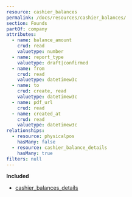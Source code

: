 ```yaml
---
resource: cashier_balances
permalink: /docs/resources/cashier_balances/
section: Founds
partOf: company
attributes:
  - name: balance_amount
    crud: read
    valuetype: number
  - name: report_type
    valuetype: draft|confirmed
  - name: from
    crud: read
    valuetype: datetimew3c
  - name: to
    crud: create, read
    valuetype: datetimew3c
  - name: pdf_url
    crud: read
  - name: created_at
    crud: read
    valuetype: datetimew3c
relationships:
  - resource: physicalpos
    hasMany: false
  - resource: cashier_balance_details
    hasMany: true
filters: null
---
```

**Included**
- [cashier_balances_details](https://dev.multinexo.com/docs/resources/cashier-balances-details/)
